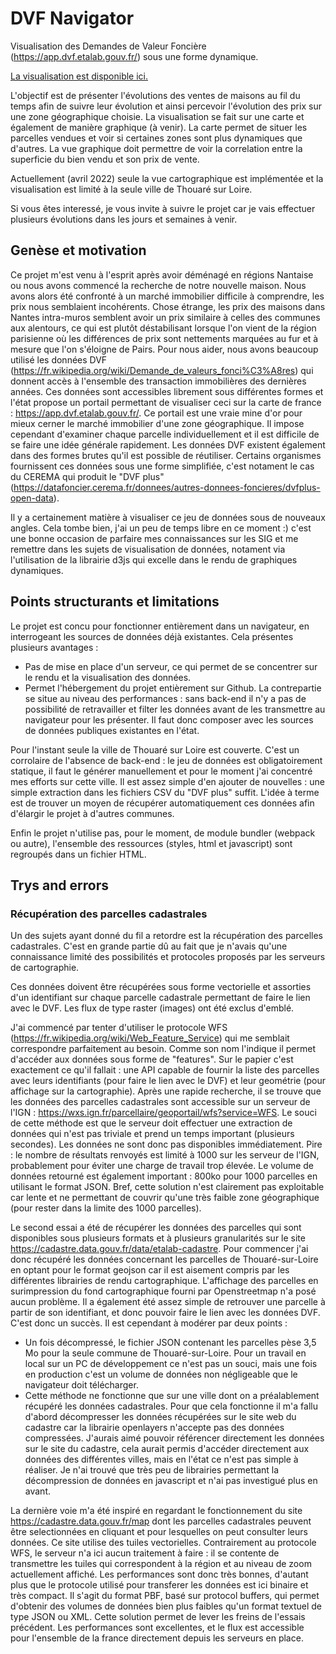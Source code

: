 # DVF Navigator

Visualisation des Demandes de Valeur Foncière (https://app.dvf.etalab.gouv.fr/) sous une forme dynamique.

[La visualisation est disponible ici.](https://FBranca.github.io/dvf-navigator/carte.html)

L'objectif est de présenter l'évolutions des ventes de maisons au fil du temps afin de suivre leur évolution et ainsi percevoir l'évolution des prix sur une zone géographique choisie. La visualisation se fait sur une carte et également de manière graphique (à venir). La carte permet de situer les parcelles vendues et voir si certaines zones sont plus dynamiques que d'autres. La vue graphique doit permettre de voir la correlation entre la superficie du bien vendu et son prix de vente.

Actuellement (avril 2022) seule la vue cartographique est implémentée et la visualisation est limité à la seule ville de Thouaré sur Loire.

Si vous êtes interessé, je vous invite à suivre le projet car je vais effectuer plusieurs évolutions dans les jours et semaines à venir.

## Genèse et motivation

Ce projet m'est venu à l'esprit après avoir déménagé en régions Nantaise ou nous avons commencé la recherche de notre nouvelle maison. Nous avons alors été confronté à un marché immobilier difficile à comprendre, les prix nous semblaient incohérents. Chose étrange, les prix des maisons dans Nantes intra-muros semblent avoir un prix similaire à celles des communes aux alentours, ce qui est plutôt déstabilisant lorsque l'on vient de la région parisienne où les différences de prix sont nettements marquées au fur et à mesure que l'on s'éloigne de Pairs. Pour nous aider, nous avons beaucoup utilisé les données DVF (https://fr.wikipedia.org/wiki/Demande_de_valeurs_fonci%C3%A8res) qui donnent accès à l'ensemble des transaction immobilières des dernières années. Ces données sont accessibles librement sous différentes formes et l'état propose un portail permettant de visualiser ceci sur la carte de france : https://app.dvf.etalab.gouv.fr/. Ce portail est une vraie mine d'or pour mieux cerner le marché immobilier d'une zone géographique. Il impose cependant d'examiner chaque parcelle individuellement et il est difficile de se faire une idée  générale rapidement. Les données DVF existent également dans des formes brutes qu'il est possible de réutiliser. Certains organismes fournissent ces données sous une forme simplifiée, c'est notament le cas du CEREMA qui produit le "DVF plus" (https://datafoncier.cerema.fr/donnees/autres-donnees-foncieres/dvfplus-open-data).

Il y a certainement matière à visualiser ce jeu de données sous de nouveaux angles. Cela tombe bien, j'ai un peu de temps libre en ce moment :) c'est une bonne occasion de parfaire mes connaissances sur les SIG et me remettre dans les sujets de visualisation de données, notament via l'utilisation de la librairie d3js qui excelle dans le rendu de graphiques dynamiques.


## Points structurants et limitations

Le projet est concu pour fonctionner entièrement dans un navigateur, en interrogeant les sources de données déjà existantes. Cela présentes plusieurs avantages :
* Pas de mise en place d'un serveur, ce qui permet de se concentrer sur le rendu et la visualisation des données.
* Permet l'hébergement du projet entièrement sur Github.
La contrepartie se situe au niveau des performances : sans back-end il n'y a pas de possibilité de retravailler et filter les données avant de les transmettre au navigateur pour les présenter. Il faut donc composer avec les sources de données publiques existantes en l'état.

Pour l'instant seule la ville de Thouaré sur Loire est couverte. C'est un corrolaire de l'absence de back-end : le jeu de données est obligatoirement statique, il faut le générer manuellement et pour le moment j'ai concentré mes efforts sur cette ville. Il est assez simple d'en ajouter de nouvelles : une simple extraction dans les fichiers CSV du "DVF plus" suffit. L'idée à terme est de trouver un moyen de récupérer automatiquement ces données afin d'élargir le projet à d'autres communes. 

Enfin le projet n'utilise pas, pour le moment, de module bundler (webpack ou autre), l'ensemble des ressources (styles, html et javascript) sont regroupés dans un fichier HTML. 

## Trys and errors

### Récupération des parcelles cadastrales

Un des sujets ayant donné du fil a retordre est la récupération des parcelles cadastrales. C'est en grande partie dû au fait que je n'avais qu'une connaissance limité des possibilités et protocoles proposés par les serveurs de cartographie.

Ces données doivent être récupérées sous forme vectorielle et assorties d'un identifiant sur chaque parcelle cadastrale permettant de faire le lien avec le DVF. Les flux de type raster (images) ont été exclus d'emblé.

J'ai commencé par tenter d'utiliser le protocole WFS (https://fr.wikipedia.org/wiki/Web_Feature_Service) qui me semblait correspondre parfaitement au besoin. Comme son nom l'indique il permet d'accéder aux données sous forme de "features". Sur le papier c'est exactement ce qu'il fallait : une API capable de fournir la liste des parcelles avec leurs identifiants (pour faire le lien avec le DVF) et leur geométrie (pour affichage sur la cartographie). Après une rapide recherche, il se trouve que les données des parcelles cadastrales sont accessible sur un serveur de l'IGN : https://wxs.ign.fr/parcellaire/geoportail/wfs?service=WFS.
Le souci de cette méthode est que le serveur doit effectuer une extraction de données qui n'est pas triviale et prend un temps important (plusieurs secondes). Les données ne sont donc pas disponibles immédiatement. Pire : le nombre de résultats renvoyés est limité à 1000 sur les serveur de l'IGN, probablement pour éviter une charge de travail trop élevée. Le volume de données retourné est également important : 800ko pour 1000 parcelles en utilisant le format JSON.
Bref, cette solution n'est clairement pas exploitable car lente et ne permettant de couvrir qu'une très faible zone géographique (pour rester dans la limite des 1000 parcelles).

Le second essai a été de récupérer les données des parcelles qui sont disponibles sous plusieurs formats et à plusieurs granularités sur le site https://cadastre.data.gouv.fr/data/etalab-cadastre. Pour commencer j'ai donc récupéré les données concernant les parcelles de Thouaré-sur-Loire en optant pour le format geojson car il est aisement compris par les différentes librairies de rendu cartographique.
L'affichage des parcelles en surimpression du fond cartographique fourni par Openstreetmap n'a posé aucun problème. Il a également été assez simple de retrouver une parcelle à partir de son identifiant, et donc pouvoir faire le lien avec les données DVF.
C'est donc un succès. Il est cependant à modérer par deux points : 
* Un fois décompressé, le fichier JSON contenant les parcelles pèse 3,5 Mo pour la seule commune de Thouaré-sur-Loire. Pour un travail en local sur un PC de développement ce n'est pas un souci, mais une fois en production c'est un volume de données non négligeable que le navigateur doit télécharger.
* Cette méthode ne fonctionne que sur une ville dont on a préalablement récupéré les données cadastrales. Pour que cela fonctionne il m'a fallu d'abord décompresser les données récupérées sur le site web du cadastre car la librairie openlayers n'accepte pas des données compressées. J'aurais aimé pouvoir référencer directement les données sur le site du cadastre, cela aurait permis d'accéder directement aux données des différentes villes, mais en l'état ce n'est pas simple à réaliser. Je n'ai trouvé que très peu de librairies permettant la décompression de données en javascript et n'ai pas investigué plus en avant.

La dernière voie m'a été inspiré en regardant le fonctionnement du site https://cadastre.data.gouv.fr/map dont les parcelles cadastrales peuvent être selectionnées en cliquant et pour lesquelles on peut consulter leurs données. Ce site utilise des tuiles vectorielles. Contrairement au protocole WFS, le serveur n'a ici aucun traitement à faire : il se contente de transmettre les tuiles qui correspondent à la région et au niveau de zoom actuellement affiché. Les performances sont donc très bonnes, d'autant plus que le protocole utilisé pour transferer les données est ici binaire et très compact. Il s'agit du format PBF, basé sur protocol buffers, qui permet d'obtenir des volumes de données bien plus faibles qu'un format textuel de type JSON ou XML.
Cette solution permet de lever les freins de l'essais précédent. Les performances sont excellentes, et le flux est accessible pour l'ensemble de la france directement depuis les serveurs en place.